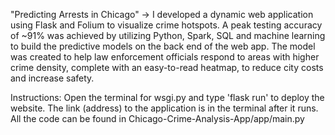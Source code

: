 "Predicting Arrests in Chicago"
-> I developed a dynamic web application using Flask and Folium to visualize crime hotspots. A peak testing accuracy of ~91% was achieved by utilizing Python, Spark, SQL and machine learning to build the predictive models on the back end of the web app. The model was created to help law enforcement officials respond to areas with higher crime density, complete with an easy-to-read heatmap, to reduce city costs and increase safety. 

Instructions:
Open the terminal for wsgi.py and type 'flask run' to deploy the website. The link (address) to the application is in the terminal after it runs. All the code can be found in Chicago-Crime-Analysis-App/app/main.py
